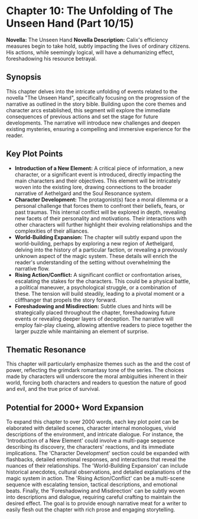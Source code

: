 # Chapter 10: The Unfolding of The Unseen Hand (Part 10/15)

**Novella:** The Unseen Hand
**Novella Description:** Calix's efficiency measures begin to take hold, subtly impacting the lives of ordinary citizens. His actions, while seemingly logical, will have a dehumanizing effect, foreshadowing his resource betrayal.

## Synopsis

This chapter delves into the intricate unfolding of events related to the novella "The Unseen Hand", specifically focusing on the progression of the narrative as outlined in the story bible. Building upon the core themes and character arcs established, this segment will explore the immediate consequences of previous actions and set the stage for future developments. The narrative will introduce new challenges and deepen existing mysteries, ensuring a compelling and immersive experience for the reader.

## Key Plot Points

*   **Introduction of a New Element:** A critical piece of information, a new character, or a significant event is introduced, directly impacting the main characters and their objectives. This element will be intricately woven into the existing lore, drawing connections to the broader narrative of Aethelgard and the Soul Resonance system.
*   **Character Development:** The protagonist(s) face a moral dilemma or a personal challenge that forces them to confront their beliefs, fears, or past traumas. This internal conflict will be explored in depth, revealing new facets of their personality and motivations. Their interactions with other characters will further highlight their evolving relationships and the complexities of their alliances.
*   **World-Building Expansion:** The chapter will subtly expand upon the world-building, perhaps by exploring a new region of Aethelgard, delving into the history of a particular faction, or revealing a previously unknown aspect of the magic system. These details will enrich the reader's understanding of the setting without overwhelming the narrative flow.
*   **Rising Action/Conflict:** A significant conflict or confrontation arises, escalating the stakes for the characters. This could be a physical battle, a political maneuver, a psychological struggle, or a combination of these. The tension will build steadily, leading to a pivotal moment or a cliffhanger that propels the story forward.
*   **Foreshadowing and Misdirection:** Subtle clues and hints will be strategically placed throughout the chapter, foreshadowing future events or revealing deeper layers of deception. The narrative will employ fair-play clueing, allowing attentive readers to piece together the larger puzzle while maintaining an element of surprise.

## Thematic Resonance

This chapter will particularly emphasize themes such as the and the cost of power, reflecting the grimdark romantasy tone of the series. The choices made by characters will underscore the moral ambiguities inherent in their world, forcing both characters and readers to question the nature of good and evil, and the true price of survival.

## Potential for 2000+ Word Expansion

To expand this chapter to over 2000 words, each key plot point can be elaborated with detailed scenes, character internal monologues, vivid descriptions of the environment, and intricate dialogue. For instance, the 'Introduction of a New Element' could involve a multi-page sequence describing its discovery, the characters' reactions, and its immediate implications. The 'Character Development' section could be expanded with flashbacks, detailed emotional responses, and interactions that reveal the nuances of their relationships. The 'World-Building Expansion' can include historical anecdotes, cultural observations, and detailed explanations of the magic system in action. The 'Rising Action/Conflict' can be a multi-scene sequence with escalating tension, tactical descriptions, and emotional beats. Finally, the 'Foreshadowing and Misdirection' can be subtly woven into descriptions and dialogue, requiring careful crafting to maintain the desired effect. The goal is to provide enough narrative meat for a writer to easily flesh out the chapter with rich prose and engaging storytelling.

